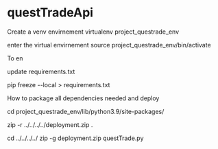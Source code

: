 # questTradeApi


Create a venv envirnement 
virtualenv project_questrade_env

enter the virtual envirnement
source project_questrade_env/bin/activate

To en

update requirements.txt

pip freeze --local > requirements.txt 

How to package all dependencies needed and deploy 

cd project_questrade_env/lib/python3.9/site-packages/ 

zip -r ../../../../deployment.zip .

cd ../../../../
zip -g deployment.zip questTrade.py 
  
    